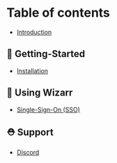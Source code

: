 # Table of contents

* [Introduction](README.md)

## 💾 Getting-Started

* [Installation](getting-started/installation.md)

## 💭 Using Wizarr

* [Single-Sign-On (SSO)](using-wizarr/single-sign-on-sso.md)

## ⛑ Support

* [Discord](support/discord.md)
